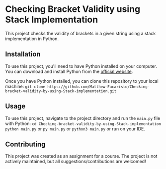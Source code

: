 # Checking Bracket Validity using Stack Implementation

This project checks the validity of brackets in a given string using a stack implementation in Python.

## Installation

To use this project, you'll need to have Python installed on your computer. You can download and install Python from the [official website](https://www.python.org/downloads/).

Once you have Python installed, you can clone this repository to your local machine:
`git clone https://github.com/Matthew-Eucaristo/Checking-bracket-validity-by-using-Stack-implementation.git`

## Usage

To use this project, navigate to the project directory and run the `main.py` file with Python:
`cd Checking-bracket-validity-by-using-Stack-implementation`  
`python main.py` or `py main.py` or `python3 main.py` or run on your IDE.

## Contributing

This project was created as an assignment for a course. The project is not actively maintained, but all suggestions/contributions are welcomed!

